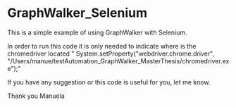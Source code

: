 # GraphWalker_Selenium

This is a simple example of using GraphWalker with Selenium. 

In order to run this code it is only needed to indicate where is the chromedriver located "     System.setProperty("webdriver.chrome.driver", "/Users/manue/testAutomation_GraphWalker_MasterThesis/chromedriver.exe");" 

If you have any suggestion or this code is useful for you, let me know. 

Thank you
Manuela
